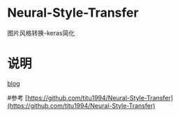 # Neural-Style-Transfer
图片风格转换-keras简化
# 说明
[blog](http://www.cnblogs.com/mangoyuan/p/6329410.html)

#参考
[https://github.com/titu1994/Neural-Style-Transfer](https://github.com/titu1994/Neural-Style-Transfer)
